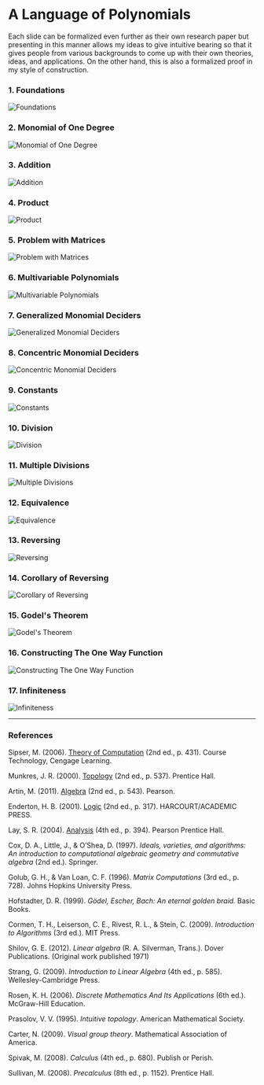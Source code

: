 # A Language of Polynomials

Each slide can be formalized even further as their own research paper but presenting in this manner allows my ideas to give intuitive bearing so that it gives people from various backgrounds to come up with their own theories, ideas, and applications. On the other hand, this is also a formalized proof in my style of construction.

### 1. Foundations
![Foundations](https://i.seadn.io/s/raw/files/9f75ebe154270e7e46563d2c73d175ea.jpg?auto=format&dpr=1&w=1000)
### 2. Monomial of One Degree
![Monomial of One Degree](https://i.seadn.io/s/raw/files/4cb6308ffe2e412653c4e97ef8d9f444.jpg?auto=format&dpr=1&w=1000)
### 3. Addition
![Addition](https://i.seadn.io/s/raw/files/d96f3bac7ac6f73948312b45b9e84c84.jpg?auto=format&dpr=1&w=1000)
### 4. Product
![Product](https://i.seadn.io/s/raw/files/10245ec92f9e33bdb10e3b33e57ff28c.jpg?auto=format&dpr=1&w=1000)
### 5. Problem with Matrices
![Problem with Matrices](https://i.seadn.io/s/raw/files/8c1967ffe7f5daf06d4350a3d3cf8561.jpg?auto=format&dpr=1&w=1000)
### 6. Multivariable Polynomials
![Multivariable Polynomials](https://i.seadn.io/s/raw/files/5334b7a5857311d96aa143d6f183ed1d.jpg?auto=format&dpr=1&w=1000)
### 7. Generalized Monomial Deciders
![Generalized Monomial Deciders](https://i.seadn.io/s/raw/files/ff4203f024a9576acb591e9c2c5036fc.jpg?auto=format&dpr=1&w=1000)
### 8. Concentric Monomial Deciders
![Concentric Monomial Deciders](https://i.seadn.io/s/raw/files/72ce7443198eb29d97c7ad4770f92587.jpg?auto=format&dpr=1&w=1000)
### 9. Constants
![Constants](https://i.seadn.io/s/raw/files/1428c340ce1dbbb662d6ff2f8f36ce9d.jpg?auto=format&dpr=1&w=1000)
### 10. Division
![Division](https://i.seadn.io/s/raw/files/94ae2bf0b54d8e05cee2ef5a7b7b4fc1.jpg?auto=format&dpr=1&w=1000)
### 11. Multiple Divisions
![Multiple Divisions](https://i.seadn.io/s/raw/files/2df43686cd7fd850cd453038e80b4683.jpg?auto=format&dpr=1&w=1000)
### 12. Equivalence
![Equivalence](https://i.seadn.io/s/raw/files/461399d26480185147f88d7356802314.jpg?auto=format&dpr=1&w=1000)
### 13. Reversing
![Reversing](https://i.seadn.io/s/raw/files/32081555fdc28346354d30e2af60e4de.jpg?auto=format&dpr=1&w=1000)
### 14. Corollary of Reversing
![Corollary of Reversing](https://i.seadn.io/s/raw/files/96b1bd9c39e0738bc2614994ada5bab5.jpg?auto=format&dpr=1&w=1000)
### 15. Godel's Theorem
![Godel's Theorem](https://i.seadn.io/s/raw/files/08652345fb10531f24b0b4264b688f62.jpg?auto=format&dpr=1&w=1000)
### 16. Constructing The One Way Function
![Constructing The One Way Function](https://i.seadn.io/s/raw/files/dd4f9b0b17548aa033c3c5c429ba993f.jpg?auto=format&dpr=1&w=1000)
### 17. Infiniteness
![Infiniteness](https://i.seadn.io/s/raw/files/9ece5cd5d0e581faf1dcde202a36e726.jpg?auto=format&dpr=1&w=1000)

-----

### References
Sipser, M. (2006). [Theory of Computation](https://en.wikipedia.org/wiki/Introduction_to_the_Theory_of_Computation) (2nd ed., p. 431). Course Technology, Cengage Learning.

Munkres, J. R. (2000). [Topology](https://math.ucr.edu/~res/math205B-2018/Munkres%20-%20Topology.pdf) (2nd ed., p. 537). Prentice Hall.

Artin, M. (2011). [Algebra](https://math.mit.edu/~hrm/palestine/artin-algebra.pdf) (2nd ed., p. 543). Pearson.

Enderton, H. B. (2001). [Logic](https://dn790009.ca.archive.org/0/items/MathematicalIntroductionToLogicEnderton/MathematicalIntroductionToLogic-Enderton.pdf) (2nd ed., p. 317). HARCOURT/ACADEMIC PRESS.

Lay, S. R. (2004). [Analysis](https://zlib.pub/book/analysis-with-an-introduction-to-proof-1q70kqfatdhg) (4th ed., p. 394). Pearson Prentice Hall.

Cox, D. A., Little, J., & O’Shea, D. (1997). *Ideals, varieties, and algorithms: An introduction to computational algebraic geometry and commutative algebra* (2nd ed.). Springer.

Golub, G. H., & Van Loan, C. F. (1996). *Matrix Computations* (3rd ed., p. 728). Johns Hopkins University Press.

Hofstadter, D. R. (1999). *Gödel, Escher, Bach: An eternal golden braid.* Basic Books.

Cormen, T. H., Leiserson, C. E., Rivest, R. L., & Stein, C. (2009). *Introduction to Algorithms* (3rd ed.). MIT Press.

Shilov, G. E. (2012). *Linear algebra* (R. A. Silverman, Trans.). Dover Publications. (Original work published 1971)

Strang, G. (2009). *Introduction to Linear Algebra* (4th ed., p. 585). Wellesley-Cambridge Press.

Rosen, K. H. (2006). *Discrete Mathematics And Its Applications* (6th ed.). McGraw-Hill Education.

Prasolov, V. V. (1995). *Intuitive topology*. American Mathematical Society.

Carter, N. (2009). *Visual group theory*. Mathematical Association of America.

Spivak, M. (2008). *Calculus* (4th ed., p. 680). Publish or Perish.

Sullivan, M. (2008). *Precalculus* (8th ed., p. 1152). Prentice Hall.
